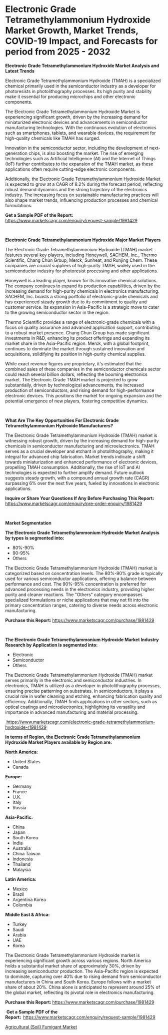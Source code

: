 <p><h1>Electronic Grade Tetramethylammonium Hydroxide Market Growth, Market Trends, COVID-19 Impact, and Forecasts for period from 2025 - 2032</h1></p><p><strong>Electronic Grade Tetramethylammonium Hydroxide Market Analysis and Latest Trends</strong></p>
<p><p>Electronic Grade Tetramethylammonium Hydroxide (TMAH) is a specialized chemical primarily used in the semiconductor industry as a developer for photoresists in photolithography processes. Its high purity and stability make it essential for producing microchips and other electronic components. </p><p>The Electronic Grade Tetramethylammonium Hydroxide Market is experiencing significant growth, driven by the increasing demand for miniaturized electronic devices and advancements in semiconductor manufacturing technologies. With the continuous evolution of electronics such as smartphones, tablets, and wearable devices, the requirement for high-quality chemicals like TMAH has surged.</p><p>Innovation in the semiconductor sector, including the development of next-generation chips, is also boosting the market. The rise of emerging technologies such as Artificial Intelligence (AI) and the Internet of Things (IoT) further contributes to the expansion of the TMAH market, as these applications often require cutting-edge electronic components.</p><p>Additionally, the Electronic Grade Tetramethylammonium Hydroxide Market is expected to grow at a CAGR of 8.2% during the forecast period, reflecting robust demand dynamics and the strong trajectory of the electronics industry. The increasing focus on sustainable manufacturing practices will also shape market trends, influencing production processes and chemical formulations.</p></p>
<p><strong>Get a Sample PDF of the Report:&nbsp;</strong> <a href="https://www.marketscagr.com/enquiry/request-sample/1981429?utm_campaign=2944&utm_medium=2&utm_source=Github&utm_content=ia&utm_term=03042025&utm_id=electronic-grade-tetramethylammonium-hydroxide">https://www.marketscagr.com/enquiry/request-sample/1981429</a></p>
<p>&nbsp;</p>
<p><strong>Electronic Grade Tetramethylammonium Hydroxide Major Market Players</strong></p>
<p><p>The Electronic Grade Tetramethylammonium Hydroxide (TMAH) market features several key players, including Honeywell, SACHEM, Inc., Thermo Scientific, Chang Chun Group, Merck, Sunheat, and Runjing Chem. These companies are crucial suppliers of high-purity TMAH, widely used in the semiconductor industry for photoresist processing and other applications.</p><p>Honeywell is a leading player, known for its innovative chemical solutions. The company continues to expand its production capabilities, driven by the increasing demand for high-purity chemicals in electronics manufacturing. SACHEM, Inc. boasts a strong portfolio of electronic-grade chemicals and has experienced steady growth due to its commitment to quality and customer service. Its expansion in Asia-Pacific is a strategic move to cater to the growing semiconductor sector in the region. </p><p>Thermo Scientific provides a range of electronic-grade chemicals with a focus on quality assurance and advanced application support, contributing to a robust market presence. Chang Chun Group has made significant investments in R&D, enhancing its product offerings and expanding its market share in the Asia-Pacific region. Merck, with a global footprint, continues to dominate the market through sustained innovation and acquisitions, solidifying its position in high-purity chemical supplies.</p><p>While exact revenue figures are proprietary, it's estimated that the combined sales of these companies in the semiconductor chemicals sector could reach several billion dollars, reflecting the booming electronics market. The Electronic Grade TMAH market is projected to grow substantially, driven by technological advancements, the increased production of semiconductors, and rising demand for high-performance electronic devices. This positions the market for ongoing expansion and the potential emergence of new players, fostering competitive dynamics.</p></p>
<p>&nbsp;</p>
<p><strong>What Are The Key Opportunities For Electronic Grade Tetramethylammonium Hydroxide Manufacturers?</strong></p>
<p><p>The Electronic Grade Tetramethylammonium Hydroxide (TMAH) market is witnessing robust growth, driven by the increasing demand for high-purity chemicals in semiconductor manufacturing and microelectronics. TMAH serves as a crucial developer and etchant in photolithography, making it integral for advanced chip fabrication. Market trends indicate a shift towards miniaturization and enhanced performance of electronic devices, propelling TMAH consumption. Additionally, the rise of IoT and AI technologies is expected to further amplify demand. Future outlook suggests steady growth, with a compound annual growth rate (CAGR) surpassing 6% over the next five years, fueled by innovations in electronic applications.</p></p>
<p><strong>Inquire or Share Your Questions If Any Before Purchasing This Report:</strong> <a href="https://www.marketscagr.com/enquiry/pre-order-enquiry/1981429?utm_campaign=2944&utm_medium=2&utm_source=Github&utm_content=ia&utm_term=03042025&utm_id=electronic-grade-tetramethylammonium-hydroxide">https://www.marketscagr.com/enquiry/pre-order-enquiry/1981429</a></p>
<p>&nbsp;</p>
<p><strong>Market Segmentation</strong></p>
<p><strong>The Electronic Grade Tetramethylammonium Hydroxide Market Analysis by types is segmented into:</strong></p>
<p><ul><li>80%-90%</li><li>90-95%</li><li>Others</li></ul></p>
<p><p>The Electronic Grade Tetramethylammonium Hydroxide (TMAH) market is categorized based on concentration levels. The 80%-90% grade is typically used for various semiconductor applications, offering a balance between performance and cost. The 90%-95% concentration is preferred for advanced processing needs in the electronics industry, providing higher purity and cleaner reactions. The "Others" category encompasses specialized formulations or niche applications that may not fit into the primary concentration ranges, catering to diverse needs across electronic manufacturing.</p></p>
<p><strong>Purchase this Report:&nbsp;</strong><a href="https://www.marketscagr.com/purchase/1981429?utm_campaign=2944&utm_medium=2&utm_source=Github&utm_content=ia&utm_term=03042025&utm_id=electronic-grade-tetramethylammonium-hydroxide">https://www.marketscagr.com/purchase/1981429</a></p>
<p>&nbsp;</p>
<p><strong>The Electronic Grade Tetramethylammonium Hydroxide Market Industry Research by Application is segmented into:</strong></p>
<p><ul><li>Electronic</li><li>Semiconductor</li><li>Others</li></ul></p>
<p><p>The Electronic Grade Tetramethylammonium Hydroxide (TMAH) market serves primarily in the electronic and semiconductor industries. In electronics, TMAH is utilized as a developer in photolithography processes, ensuring precise patterning on substrates. In semiconductors, it plays a crucial role in wafer cleaning and etching, enhancing fabrication quality and efficiency. Additionally, TMAH finds applications in other sectors, such as optical coatings and microelectronics, highlighting its versatility and importance in advanced manufacturing and material processing.</p></p>
<p><a href="https://www.marketscagr.com/electronic-grade-tetramethylammonium-hydroxide-r1981429?utm_campaign=2944&utm_medium=2&utm_source=Github&utm_content=ia&utm_term=03042025&utm_id=electronic-grade-tetramethylammonium-hydroxide">&nbsp;https://www.marketscagr.com/electronic-grade-tetramethylammonium-hydroxide-r1981429</a></p>
<p><strong>In terms of Region, the Electronic Grade Tetramethylammonium Hydroxide Market Players available by Region are:</strong></p>
<p>
    <p> <strong> North America: </strong>
        <ul>
            <li>United States</li>
            <li>Canada</li>
        </ul>
        </p> 
    <p> <strong> Europe: </strong>
        <ul>
            <li>Germany</li>
            <li>France</li>
            <li>U.K.</li>
            <li>Italy</li>
            <li>Russia</li>
        </ul>
        </p> 
    <p> <strong> Asia-Pacific: </strong>
        <ul>
            <li>China</li>
            <li>Japan</li>
            <li>South Korea</li>
            <li>India</li>
            <li>Australia</li>
            <li>China Taiwan</li>
            <li>Indonesia</li>
            <li>Thailand</li>
            <li>Malaysia</li>
        </ul>
        </p> 
    <p> <strong> Latin America: </strong>
        <ul>
            <li>Mexico</li>
            <li>Brazil</li>
            <li>Argentina Korea</li>
            <li>Colombia</li>
        </ul>
        </p> 
    <p> <strong> Middle East & Africa: </strong>
        <ul>
            <li>Turkey</li>
            <li>Saudi</li>
            <li>Arabia</li>
            <li>UAE</li>
            <li>Korea</li>
        </ul>
    </p>
    </p>
<p><p>The Electronic Grade Tetramethylammonium Hydroxide market is experiencing significant growth across various regions. North America holds a substantial market share of approximately 30%, driven by increasing semiconductor production. The Asia-Pacific region is expected to dominate, capturing over 40% due to rising demand from semiconductor manufacturers in China and South Korea. Europe follows with a market share of about 20%. China alone is anticipated to represent around 25% of the global market, reflecting its pivotal role in electronics manufacturing.</p></p>
<p><strong>Purchase this Report: </strong><a href="https://www.marketscagr.com/purchase/1981429?utm_campaign=2944&utm_medium=2&utm_source=Github&utm_content=ia&utm_term=03042025&utm_id=electronic-grade-tetramethylammonium-hydroxide">https://www.marketscagr.com/purchase/1981429</a></p>
<p>&nbsp;<strong>Get a Sample PDF of the Report:&nbsp;&nbsp;</strong><a href="https://www.marketscagr.com/enquiry/request-sample/1981429?utm_campaign=2944&utm_medium=2&utm_source=Github&utm_content=ia&utm_term=03042025&utm_id=electronic-grade-tetramethylammonium-hydroxide">https://www.marketscagr.com/enquiry/request-sample/1981429</a></p>
<p><strong></strong></p>
<p><p><a href="https://github.com/nabadeneme/Market-Research-Report-List-1/blob/main/agricultural-soil-fumigant-market.md?utm_campaign=2944&utm_medium=2&utm_source=Github&utm_content=ia&utm_term=03042025&utm_id=electronic-grade-tetramethylammonium-hydroxide">Agricultural (Soil) Fumigant Market</a></p></p>